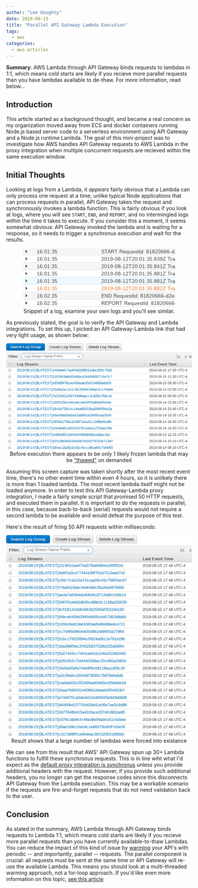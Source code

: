 ```yaml
---
author: "Lee Doughty"
date: 2019-08-15
title: "Parallel API Gateway Lambda Execution"
tags:
  - aws
categories:
  - aws-articles
---
```


**Summary**: AWS Lambda through API Gateway binds requests to lambdas in 1:1, which means cold starts are likely if you recieve more parallel requests than you have lambdas available to de-thaw. For more information, read below...

<!--more-->

## Introduction
This article started as a background thought, and became a real concern as my organization moved away from ECS and docker containers running Node.js based server code to a serverless environment using API Gateway and a Node.js runtime Lambda. The goal of this mini-project was to investigate how AWS handles API Gateway requests to AWS Lambda in the proxy integration when multiple concurrent requests are recieved within the same execution window.

## Initial Thoughts
Looking at logs from a Lambda, it _appears_ fairly obvious that a Lambda can only process one request at a time; unlike typical Node applications that can process requests in parallel, API Gateway takes the request and synchronously invokes a lambda function. This is fairly obvious if you look at logs, where you will see `START`, `END`, and `REPORT`, and no intermingled logs within the time it takes to execute. If you consider this a moment, it seems somewhat obvious: API Gateway invoked the lambda and is waiting for a response, so it needs to trigger a synchronus execution and wait for the results.

<p align="center">
<img src="lambda-log.png" /><br/>
Snippet of a log, examine your own logs and you'll see similar.</p>

As previously stated, the goal is to verify the API Gateway and Lambda integrations. To set this up, I picked an API Gateway-Lambda link that had very light usage, as shown below:

<p align="center">
<img src="before.png" /><br/>
Before execution there appears to be only 1 likely frozen lambda that may be <a href="https://docs.aws.amazon.com/lambda/latest/dg/running-lambda-code.html">"thawed"</a> on demanded</p>

Assuming this screen capture was taken shortly after the most recent event time, there's no other event time within even 4 hours, so it is unlikely there is more than 1 loaded lambda. The most recent lambda itself might not be loaded anymore. In order to test this API Gateway-Lambda proxy integration, I made a fairly simple script that promised 50 HTTP requests, and executed them in parallel. It is important to do the requests in parallel, in this case, because back-to-back (serial) requests would not require a second lambda to be available and would defeat the purpose of this test.

Here's the result of firing 50 API requests within milliseconds:


<p align="center">
<img src="after.png" /><br/>
Result shows that a large number of lambdas were forced into existance</p>

We can see from this result that AWS' API Gateway spun up 30+ Lambda functions to fulfill these synchronus requests. This is in line wiht what I'd expect as the [default proxy integration is synchronus](https://docs.aws.amazon.com/apigateway/latest/developerguide/set-up-lambda-integration-async.html) unless you provide additional headers with the request. However, if you provide such additional headers, you no longer can get the response codes since this disconnects API Gateway from the Lambda execution. This may be a workable scenario if the requests are fire-and-forget requests that do not need validation back to the user.

## Conclusion

As stated in the summary, AWS Lambda through API Gateway binds requests to Lambda 1:1, which means cold starts are likely if you recieve more parallel requests than you have currently available-to-thaw Lambdas. You can reduce the impact of this kind of issue by [warming](https://read.acloud.guru/how-to-keep-your-lambda-functions-warm-9d7e1aa6e2f0) your API's with periodic -- and importantly, parallel -- requests. The parallel component is crucial: all requests must be sent at the same time or API Gateway will re-use the available Lambda. This means you should look at a multi-threaded warming approach, not a for-loop approach. If you'd like even more information on this topic, [see this article](https://theburningmonk.com/2018/01/im-afraid-youre-thinking-about-aws-lambda-cold-starts-all-wrong/)